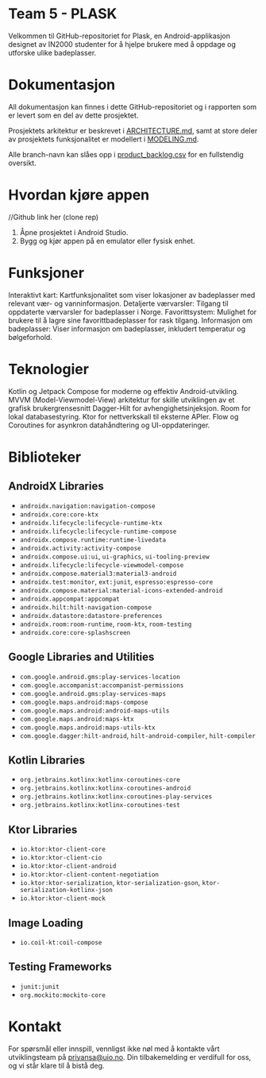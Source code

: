 # Team 5 - PLASK
Velkommen til GitHub-repositoriet for Plask, en Android-applikasjon designet av IN2000 studenter for å hjelpe brukere med å oppdage og utforske ulike badeplasser. 

# Dokumentasjon
All dokumentasjon kan finnes i dette GitHub-repositoriet og i rapporten som er levert som en del av dette prosjektet.

Prosjektets arkitektur er beskrevet i [ARCHITECTURE.md](ARCHITECTURE.md), samt at store deler av prosjektets funksjonalitet er modellert i [MODELING.md](MODELING.md).

Alle branch-navn kan slåes opp i [product_backlog.csv](product_backlog.csv) for en fullstendig oversikt.

# Hvordan kjøre appen
//Github link her (clone rep)
1. Åpne prosjektet i Android Studio.
2. Bygg og kjør appen på en emulator eller fysisk enhet.

# Funksjoner
Interaktivt kart: Kartfunksjonalitet som viser lokasjoner av badeplasser med relevant vær- og vanninformasjon.
Detaljerte værvarsler: Tilgang til oppdaterte værvarsler for badeplasser i Norge.
Favorittsystem: Mulighet for brukere til å lagre sine favorittbadeplasser for rask tilgang.
Informasjon om badeplasser: Viser informasjon om badeplasser, inkludert temperatur og bølgeforhold. 

# Teknologier
Kotlin og Jetpack Compose for moderne og effektiv Android-utvikling.
MVVM (Model-Viewmodel-View) arkitektur for skille utviklingen av et grafisk brukergrensesnitt
Dagger-Hilt for avhengighetsinjeksjon.
Room for lokal databasestyring.
Ktor for nettverkskall til eksterne APIer.
Flow og Coroutines for asynkron datahåndtering og UI-oppdateringer.

# Biblioteker

## AndroidX Libraries
- `androidx.navigation:navigation-compose`
- `androidx.core:core-ktx`
- `androidx.lifecycle:lifecycle-runtime-ktx`
- `androidx.lifecycle:lifecycle-runtime-compose`
- `androidx.compose.runtime:runtime-livedata`
- `androidx.activity:activity-compose`
- `androidx.compose.ui:ui`, `ui-graphics`, `ui-tooling-preview`
- `androidx.lifecycle:lifecycle-viewmodel-compose`
- `androidx.compose.material3:material3-android`
- `androidx.test:monitor`, `ext:junit`, `espresso:espresso-core`
- `androidx.compose.material:material-icons-extended-android`
- `androidx.appcompat:appcompat`
- `androidx.hilt:hilt-navigation-compose`
- `androidx.datastore:datastore-preferences`
- `androidx.room:room-runtime`, `room-ktx`, `room-testing`
- `androidx.core:core-splashscreen`

## Google Libraries and Utilities
- `com.google.android.gms:play-services-location`
- `com.google.accompanist:accompanist-permissions`
- `com.google.android.gms:play-services-maps`
- `com.google.maps.android:maps-compose`
- `com.google.maps.android:android-maps-utils`
- `com.google.maps.android:maps-ktx`
- `com.google.maps.android:maps-utils-ktx`
- `com.google.dagger:hilt-android`, `hilt-android-compiler`, `hilt-compiler`

## Kotlin Libraries
- `org.jetbrains.kotlinx:kotlinx-coroutines-core`
- `org.jetbrains.kotlinx:kotlinx-coroutines-android`
- `org.jetbrains.kotlinx:kotlinx-coroutines-play-services`
- `org.jetbrains.kotlinx:kotlinx-coroutines-test`

## Ktor Libraries
- `io.ktor:ktor-client-core`
- `io.ktor:ktor-client-cio`
- `io.ktor:ktor-client-android`
- `io.ktor:ktor-client-content-negotiation`
- `io.ktor:ktor-serialization`, `ktor-serialization-gson`, `ktor-serialization-kotlinx-json`
- `io.ktor:ktor-client-mock`

## Image Loading
- `io.coil-kt:coil-compose`

## Testing Frameworks
- `junit:junit`
- `org.mockito:mockito-core`

# Kontakt
For spørsmål eller innspill, vennligst ikke nøl med å kontakte vårt utviklingsteam på priyansa@uio.no. Din tilbakemelding er verdifull for oss, og vi står klare til å bistå deg.







